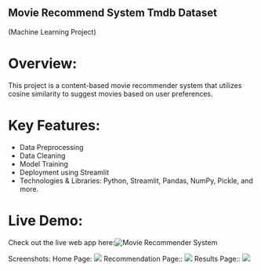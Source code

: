 <!-- ## Movie Recommend System Tmdb Dataset
(Machine Learning Project)
-A content-based movie recommender system using cosine similarity

What is in Project:

- Data preprocessing
- Train Model
- Data cleaning
- python lib Streamlit | Pandas | Numpy | Pickle | etc..


-This is a live web link:(https://emmarmovierecommend.streamlit.app/)

-->
## Movie Recommend System Tmdb Dataset
(Machine Learning Project)

# Overview:
This project is a content-based movie recommender system that utilizes cosine similarity to suggest movies based on user preferences.

# Key Features:
 - Data Preprocessing
 - Data Cleaning
 - Model Training
 - Deployment using Streamlit
 - Technologies & Libraries: Python, Streamlit, Pandas, NumPy, Pickle, and more.
# Live Demo:
Check out the live web app here:![Movie Recommender System](https://emmarmovierecommend.streamlit.app/)

Screenshots:
Home Page:
![](https://github.com/user-attachments/assets/c5e09c8d-c916-40db-8e60-d396b13b7099)
Recommendation Page::
![](https://github.com/user-attachments/assets/19931c58-0039-4f2e-9fea-0cdc5560ad44)
Results Page::
![](https://github.com/user-attachments/assets/0c2147cd-da4e-4a48-91ed-9356fc1522e1)

